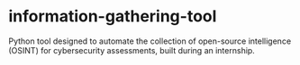 # information-gathering-tool
Python tool designed to automate the collection of open-source intelligence (OSINT) for cybersecurity assessments, built during an internship.
